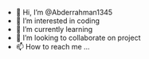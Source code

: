 - 👋 Hi, I’m @Abderrahman1345
- 👀 I’m interested in coding
- 🌱 I’m currently learning  
- 💞️ I’m looking to collaborate on project 
- 📫 How to reach me ...

<!---
Abderrahman1345/Abderrahman1345 is a ✨ special ✨ repository because its `README.md` (this file) appears on your GitHub profile.
You can click the Preview link to take a look at your changes.
--->
